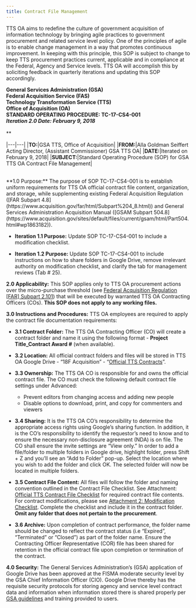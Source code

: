 ```yaml
---
title: Contract File Management
---
```

TTS OA aims to redefine the culture of government acquisition of information technology by bringing agile practices to government procurement and related service level policy. One of the principles of agile is to enable change management in a way that promotes continuous improvement. In keeping with this principle, this SOP is subject to change to keep TTS procurement practices current, applicable and in compliance at the Federal, Agency and Service levels. TTS OA will accomplish this by soliciting feedback in quarterly iterations and updating this SOP accordingly.

**General Services Administration (GSA)<br>
Federal Acquisition Service (FAS)<br>
Technology Transformation Service (TTS)<br>
Office of Acquisition (OA)<br>
STANDARD OPERATING PROCEDURE: TC-17-CS4-001<br>**
***Iteration 2.0 Date: February 9, 2018***<br>
<br>**

|---|---|
|**TO:**|GSA TTS, Office of Acquisition|
|**FROM:**|Alla Goldman Seiffert<br>Acting Director, (Assistant Commissioner) GSA TTS OA|
|**DATE:**|Iterated on February 9, 2018|
|**SUBJECT:**|Standard Operating Procedure (SOP) for GSA TTS OA Contract File Management|

<br>
**1.0 Purpose:** The purpose of SOP TC-17-CS4-001 is to establish uniform requirements for TTS OA official contract file content, organization, and storage, while supplementing existing Federal Acquisition Regulation ([FAR Subpart 4.8](https://www.acquisition.gov/far/html/Subpart%204_8.html)) and General Services Administration Acquisition Manual ([GSAM Subpart 504.8](https://www.acquisition.gov/sites/default/files/current/gsam/html/Part504.html#wp1863182)).

+ **Iteration 1.1 Purpose:** Update SOP TC-17-CS4-001 to include a modification checklist.

+ **Iteration 1.2 Purpose:** Update SOP TC-17-CS4-001 to include instructions on how to share folders in     Google Drive, remove irrelevant authority on modification checklist, and clarify the tab for management     reviews (Tab # 25).

**2.0 Applicability:** This SOP applies only to TTS OA procurement actions over the micro-purchase threshold (see [Federal Acquisition Regulation [FAR] Subpart 2.101](https://www.acquisition.gov/far/html/Subpart%202_1.html)) that will be executed by warranted TTS OA Contracting Officers (COs).  **This SOP does not apply to any working files.**

**3.0 Instructions and Procedures:** TTS OA employees are required to apply the contract file documentation requirements:

+ **3.1 Contract Folder:** The TTS OA Contracting Officer (CO) will create a contract folder and name it using the following format - **Project Title_Contract Award #** (when available).

+ **3.2 Location:** All official contract folders and files will be stored in TTS OA Google Drive - “18F Acquisition” - “[Official TTS Contracts](https://drive.google.com/drive/folders/0BxTwA-UymFarbFNMVUcxRGI5bE0)”.

+ **3.3 Ownership:** The TTS OA CO is responsible for and owns the official contract file. The CO must check the following default contract file settings under Advanced:
  - Prevent editors from changing access and adding new people
  - Disable options to download, print, and copy for commenters and viewers

+ **3.4 Sharing:** It is the TTS OA CO’s responsibility to determine the appropriate access rights using Google’s sharing function. In addition, it is the CO’s responsibility to identify the requestor’s need to know and to ensure the necessary non-disclosure agreement (NDA) is on file. The CO shall ensure the invite settings are “View only.” In order to add a file/folder to multiple folders in  Google drive, highlight folder, press Shift + Z and you’ll see an “Add to Folder” pop-up. Select the location where you wish to add the folder and click OK. The selected folder will now be located in multiple folders.

+ **3.5 Contract File Content:** All files will follow the folder and naming convention outlined in the Contract File Checklist. See Attachment: [Official TTS Contract File Checklist](https://docs.google.com/document/d/1eaG8sIKUA4t6oaqivUkBL4rgHFd6IyoQJ6G-pTnG6HU/edit) for required contract file contents. For contract modifications, please see [Attachment 2: Modification Checklist](https://docs.google.com/document/d/1h67-pidlodKIhGXpXnAGHwGm8KXcUEfgvsMAmQwxBxI/edit). Complete the checklist and include it in the contract folder. **Omit any folder that does not pertain to the procurement**.

+ **3.6 Archive:** Upon completion of contract performance, the folder name should be changed to reflect the contract status (i.e “Expired”, “Terminated” or “Closed”) as part of the folder name. Ensure the Contracting Officer Representative (COR) file has been shared for retention in the official contract file upon completion or termination of the contract.

**4.0  Security:**  The General Services Administration’s (GSA) application of Google Drive has been approved at the FISMA moderate security level by the GSA Chief Information Officer (CIO).  Google Drive thereby has the requisite security protocols for storing agency and service level contract data and information when information stored there is shared properly per [GSA guidelines](https://insite.gsa.gov/portal/category/536446) and training provided to users.
